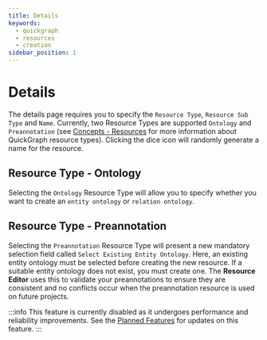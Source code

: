 ```yaml
---
title: Details
keywords:
  - quickgraph
  - resources
  - creation
sidebar_position: 1
---
```


# Details

The details page requires you to specify the `Resource Type`, `Resource Sub Type` and `Name`. Currently, two Resource Types are supported `Ontology` and `Preannotation` (see [Concepts - Resources](../../../concepts/resources) for more information about QuickGraph resource types). Clicking the dice icon will randomly generate a name for the resource.

## Resource Type - Ontology

Selecting the `Ontology` Resource Type will allow you to specify whether you want to create an `entity ontology` or `relation ontology`.

## Resource Type - Preannotation

Selecting the `Preannotation` Resource Type will present a new mandatory selection field called `Select Existing Entity Ontology`. Here, an existing entity ontology must be selected before creating the new resource. If a suitable entity ontology does not exist, you must create one. The **Resource Editor** uses this to validate your preannotations to ensure they are consistent and no conflicts occur when the preannotation resource is used on future projects.

<!-- :::info
Only entity preannotations are currently supported. See the [Planned Features](../../../planned-features) for updates on this feature.
::: -->

:::info
This feature is currently disabled as it undergoes performance and reliability improvements. See the [Planned Features](../../../planned-features) for updates on this feature.
:::
